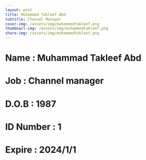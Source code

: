 ```yaml
---
layout: post
title: Muhammad Takleef Abd
subtitle: Channel Manager
cover-img: /assets/img/muhammedtakleef.png
thumbnail-img: /assets/img/muhammedtakleef.png
share-img: /assets/img/muhammedtakleef.png
---
```


# Name : Muhammad Takleef Abd
# Job : Channel manager
# D.O.B : 1987
# ID Number : 1
# Expire : 2024/1/1
